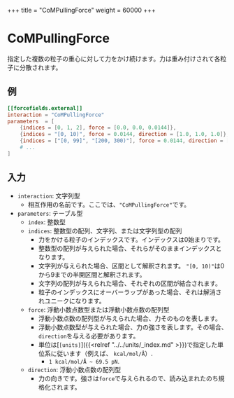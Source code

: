 +++
title = "CoMPullingForce"
weight = 60000
+++

# CoMPullingForce

指定した複数の粒子の重心に対して力をかけ続けます。力は重み付けされて各粒子に分散されます。

## 例

```toml
[[forcefields.external]]
interaction = "CoMPullingForce"
parameters  = [
    {indices = [0, 1, 2], force = [0.0, 0.0, 0.0144]},
    {indices = "[0, 10)", force = 0.0144, direction = [1.0, 1.0, 1.0]},
    {indices = ["[0, 99]", "[200, 300)"], force = 0.0144, direction = [1.0, 1.0, 1.0]},
    # ...
]
```

## 入力

- `interaction`: 文字列型
  - 相互作用の名前です。ここでは、`"CoMPullingForce"`です。
- `parameters`: テーブル型
  - `index`: 整数型
  - `indices`: 整数型の配列、文字列、または文字列型の配列
    - 力をかける粒子のインデックスです。インデックスは0始まりです。
    - 整数型の配列が与えられた場合、それらがそのままインデックスとなります。
    - 文字列が与えられた場合、区間として解釈されます。 `"[0, 10)"`は0から9までの半開区間と解釈されます。
    - 文字列の配列が与えられた場合、それぞれの区間が結合されます。
    - 粒子のインデックスにオーバーラップがあった場合、それは解消されユニークになります。
  - `force`: 浮動小数点数型または浮動小数点数の配列型
    - 浮動小数点数の配列型が与えられた場合、力そのものを表します。
    - 浮動小数点数型が与えられた場合、力の強さを表します。その場合、`direction`を与える必要があります。
    - 単位は[`[units]`]({{<relref "../../units/_index.md" >}})で指定した単位系に従います（例えば、 `kcal/mol/Å`）.
       - `1 kcal/mol/Å ~ 69.5 pN`.
  - `direction`: 浮動小数点数の配列型
    - 力の向きです。強さは`force`で与えられるので、読み込まれたのち規格化されます。
